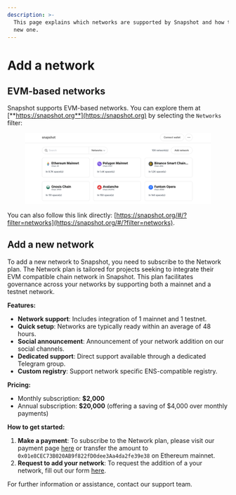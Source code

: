 ```yaml
---
description: >-
  This page explains which networks are supported by Snapshot and how to add a
  new one.
---
```


# Add a network

## EVM-based networks

Snapshot supports EVM-based networks. You can explore them at [**https://snapshot.org**](https://snapshot.org) by selecting the `Networks` filter:

<figure><img src="../.gitbook/assets/image (116).png" alt=""><figcaption></figcaption></figure>

You can also follow this link directly: [https://snapshot.org/#/?filter=networks](https://snapshot.org/#/?filter=networks).

## **Add a new network**

To add a new network to Snapshot, you need to subscribe to the Network plan. The Network plan is tailored for projects seeking to integrate their EVM compatible chain network in Snapshot. This plan facilitates governance across your networks by supporting both a mainnet and a testnet network.

**Features:**

* **Network support**: Includes integration of 1 mainnet and 1 testnet.
* **Quick setup**: Networks are typically ready within an average of 48 hours.
* **Social announcement**: Announcement of your network addition on our social channels.
* **Dedicated support**: Direct support available through a dedicated Telegram group.
* **Custom registry**: Support network specific ENS-compatible registry.

**Pricing:**

* Monthly subscription: **$2,000**
* Annual subscription: **$20,000** (offering a saving of $4,000 over monthly payments)

**How to get started:**

1. **Make a payment**: To subscribe to the Network plan, please visit our payment page [here](https://snapshot.org/#/payment/network) or transfer the amount to `0x01e8CEC73B020AB9f822fD0dee3Aa4da2fe39e38` on Ethereum mainnet.
2. **Request to add your network**: To request the addition of a your network, fill out our form [here](https://tally.so/r/31ApGb).

For further information or assistance, contact our support team.
